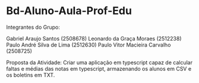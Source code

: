 # Bd-Aluno-Aula-Prof-Edu

Integrantes do Grupo:

Gabriel Araujo Santos (2508678)
Leonardo da Graça Moraes (2512238)
Paulo André Silva de Lima (2512630)
Paulo Vitor Macieira Carvalho (2508725)

Proposta da Atividade: Criar uma aplicação em typescript capaz de calcular faltas e médias das notas em typescript, armazenando os alunos em CSV e os boletins em TXT. 



#